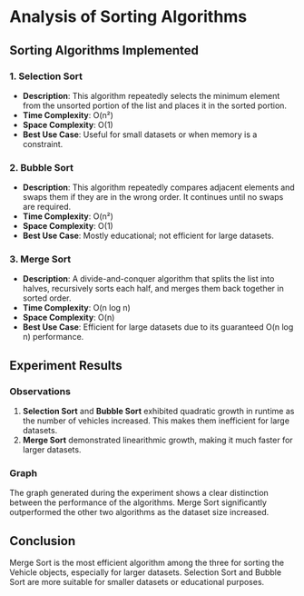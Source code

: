 # Analysis of Sorting Algorithms

## Sorting Algorithms Implemented

### 1. Selection Sort
- **Description**: This algorithm repeatedly selects the minimum element from the unsorted portion of the list and places it in the sorted portion.
- **Time Complexity**: O(n²)
- **Space Complexity**: O(1)
- **Best Use Case**: Useful for small datasets or when memory is a constraint.

### 2. Bubble Sort
- **Description**: This algorithm repeatedly compares adjacent elements and swaps them if they are in the wrong order. It continues until no swaps are required.
- **Time Complexity**: O(n²)
- **Space Complexity**: O(1)
- **Best Use Case**: Mostly educational; not efficient for large datasets.

### 3. Merge Sort
- **Description**: A divide-and-conquer algorithm that splits the list into halves, recursively sorts each half, and merges them back together in sorted order.
- **Time Complexity**: O(n log n)
- **Space Complexity**: O(n)
- **Best Use Case**: Efficient for large datasets due to its guaranteed O(n log n) performance.

## Experiment Results

### Observations
1. **Selection Sort** and **Bubble Sort** exhibited quadratic growth in runtime as the number of vehicles increased. This makes them inefficient for large datasets.
2. **Merge Sort** demonstrated linearithmic growth, making it much faster for larger datasets.

### Graph
The graph generated during the experiment shows a clear distinction between the performance of the algorithms. Merge Sort significantly outperformed the other two algorithms as the dataset size increased.

## Conclusion
Merge Sort is the most efficient algorithm among the three for sorting the Vehicle objects, especially for larger datasets. Selection Sort and Bubble Sort are more suitable for smaller datasets or educational purposes.
